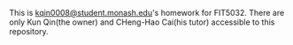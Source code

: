 This is kqin0008@student.monash.edu's homework for FIT5032.
There are only Kun Qin(the owner) and CHeng-Hao Cai(his tutor) accessible to this repository.
